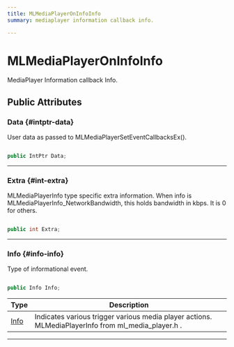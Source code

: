 ```yaml
---
title: MLMediaPlayerOnInfoInfo
summary: mediaplayer information callback info. 

---
```


# MLMediaPlayerOnInfoInfo




MediaPlayer Information callback Info.   





## Public Attributes

### Data {#intptr-data}

User data as passed to MLMediaPlayerSetEventCallbacksEx(). 

```csharp

public IntPtr Data;

```






-----------

### Extra {#int-extra}

MLMediaPlayerInfo type specific extra information. When info is MLMediaPlayerInfo&#95;NetworkBandwidth, this holds bandwidth in kbps. It is 0 for others. 

```csharp

public int Extra;

```






-----------

### Info {#info-info}

Type of informational event. 

```csharp

public Info Info;

```

| Type | Description  | 
|--|--|
| [Info](/versioned_docs/version-22-Mar-2023/unity-api/api/UnityEngine.XR.MagicLeap/MLMedia/Player/UnityEngine.XR.MagicLeap.MLMedia.Player.md#enums-info) | Indicates various trigger various media player actions.  MLMediaPlayerInfo  from  ml&#95;media&#95;player.h .  |





-----------


